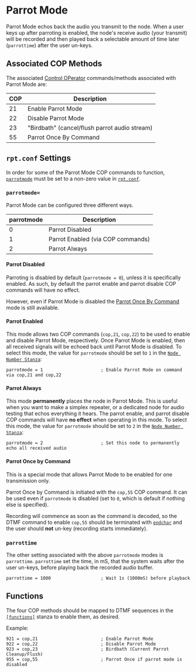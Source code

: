 # Parrot Mode
Parrot Mode echos back the audio you transmit to the node. When a user keys up after parroting is enabled, the node's receive audio (your transmit) will be recorded and then played back a selectable amount of time later (`parrottime`) after the user un-keys.

## Associated COP Methods
The associated [Control OPerator](../config/rpt_conf.md#cop-commands) commands/methods associated with Parrot Mode are:

COP|Description
---|-----------
21|Enable Parrot Mode
22|Disable Parrot Mode
23|"Birdbath" (cancel/flush parrot audio stream)
55|Parrot Once By Command

## `rpt.conf` Settings
In order for some of the Parrot Mode COP commands to function, [`parrotmode`](../config/rpt_conf.md#parrotmode) must be set to a non-zero value in [`rpt.conf`](../config/rpt_conf.md).

### `parrotmode=`
Parrot Mode can be configured three different ways.

parrotmode|Description
----------|-----------
0|Parrot Disabled
1|Parrot Enabled (via COP commands)
2|Parrot Always

#### Parrot Disabled
Parroting is disabled by default (`parrotmode = 0`), unless it is specifically enabled. As such, by default the parrot enable and parrot disable COP commands will have no effect. 

However, even if Parrot Mode is disabled the [Parrot Once By Command](#parrot-once-by-command) mode is still available.

#### Parrot Enabled
This mode allows two COP commands (`cop,21`, `cop,22`) to be used to enable and disable Parrot Mode, respectively. Once Parrot Mode is enabled, then all received signals will be echoed back until Parrot Mode is disabled. To select this mode, the value for `parrotmode` should be set to `1` in the [`Node Number Stanza`](../config/rpt_conf.md#node-number-stanza):

```
parrotmode = 1                      ; Enable Parrot Mode on command via cop,21 and cop,22
```

#### Parrot Always
This mode **permanently** places the node in Parrot Mode. This is useful when you want to make a simplex repeater, or a dedicated node for audio testing that echos everything it hears. The parrot enable, and parrot disable COP commands will have **no effect** when operating in this mode. To select this mode, the value for `parrotmode` should be set to `2` in the [`Node Number Stanza`](../config/rpt_conf.md#node-number-stanza):

```
parrotmode = 2                      ; Set this node to permanently echo all received audio
```

#### Parrot Once by Command
This is a special mode that allows Parrot Mode to be enabled for one transmission only. 

Parrot Once by Command is initiated with the `cop,55` COP command. It can be used even if `parrotmode` is disabled (set to `0`, which is default if nothing else is specified).

Recording will commence as soon as the command is decoded, so the DTMF command to enable `cop,55` should be terminated with [`endchar`](../config/rpt_conf.md#endchar) and the user should **not** un-key (recording starts immediately).

### `parrottime`
The other setting associated with the above `parrotmode` modes is `parrottime`. `parrottime` set the time, in mS, that the system waits after the user un-keys, before playing back the recorded audio buffer.

```
parrottime = 1000                   ; Wait 1s (1000mS) before playback
```

## Functions
The four COP methods should be mapped to DTMF sequences in the [`[functions]`](../config/rpt_conf.md#functions-stanza) stanza to enable them, as desired.

Example:

```
921 = cop,21                        ; Enable Parrot Mode
922 = cop,22                        ; Disable Parrot Mode
923 = cop,23                        ; Birdbath (Current Parrot Cleanup/Flush)
955 = cop,55                        ; Parrot Once if parrot mode is disabled
```